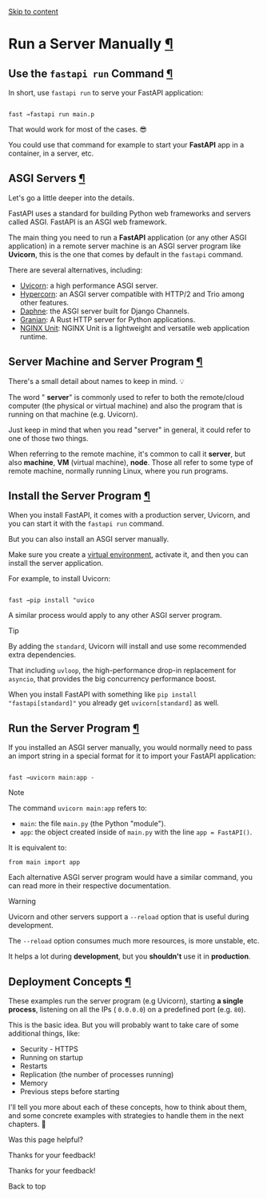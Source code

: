 [Skip to content](https://fastapi.tiangolo.com/deployment/manually/#run-a-server-manually)

# Run a Server Manually [¶](https://fastapi.tiangolo.com/deployment/manually/\#run-a-server-manually "Permanent link")

## Use the `fastapi run` Command [¶](https://fastapi.tiangolo.com/deployment/manually/\#use-the-fastapi-run-command "Permanent link")

In short, use `fastapi run` to serve your FastAPI application:

```

fast →fastapi run main.p
```

That would work for most of the cases. 😎

You could use that command for example to start your **FastAPI** app in a container, in a server, etc.

## ASGI Servers [¶](https://fastapi.tiangolo.com/deployment/manually/\#asgi-servers "Permanent link")

Let's go a little deeper into the details.

FastAPI uses a standard for building Python web frameworks and servers called ASGI. FastAPI is an ASGI web framework.

The main thing you need to run a **FastAPI** application (or any other ASGI application) in a remote server machine is an ASGI server program like **Uvicorn**, this is the one that comes by default in the `fastapi` command.

There are several alternatives, including:

- [Uvicorn](https://www.uvicorn.org/): a high performance ASGI server.
- [Hypercorn](https://hypercorn.readthedocs.io/): an ASGI server compatible with HTTP/2 and Trio among other features.
- [Daphne](https://github.com/django/daphne): the ASGI server built for Django Channels.
- [Granian](https://github.com/emmett-framework/granian): A Rust HTTP server for Python applications.
- [NGINX Unit](https://unit.nginx.org/howto/fastapi/): NGINX Unit is a lightweight and versatile web application runtime.

## Server Machine and Server Program [¶](https://fastapi.tiangolo.com/deployment/manually/\#server-machine-and-server-program "Permanent link")

There's a small detail about names to keep in mind. 💡

The word " **server**" is commonly used to refer to both the remote/cloud computer (the physical or virtual machine) and also the program that is running on that machine (e.g. Uvicorn).

Just keep in mind that when you read "server" in general, it could refer to one of those two things.

When referring to the remote machine, it's common to call it **server**, but also **machine**, **VM** (virtual machine), **node**. Those all refer to some type of remote machine, normally running Linux, where you run programs.

## Install the Server Program [¶](https://fastapi.tiangolo.com/deployment/manually/\#install-the-server-program "Permanent link")

When you install FastAPI, it comes with a production server, Uvicorn, and you can start it with the `fastapi run` command.

But you can also install an ASGI server manually.

Make sure you create a [virtual environment](https://fastapi.tiangolo.com/virtual-environments/), activate it, and then you can install the server application.

For example, to install Uvicorn:

```

fast →pip install "uvico
```

A similar process would apply to any other ASGI server program.

Tip

By adding the `standard`, Uvicorn will install and use some recommended extra dependencies.

That including `uvloop`, the high-performance drop-in replacement for `asyncio`, that provides the big concurrency performance boost.

When you install FastAPI with something like `pip install "fastapi[standard]"` you already get `uvicorn[standard]` as well.

## Run the Server Program [¶](https://fastapi.tiangolo.com/deployment/manually/\#run-the-server-program "Permanent link")

If you installed an ASGI server manually, you would normally need to pass an import string in a special format for it to import your FastAPI application:

```

fast →uvicorn main:app -
```

Note

The command `uvicorn main:app` refers to:

- `main`: the file `main.py` (the Python "module").
- `app`: the object created inside of `main.py` with the line `app = FastAPI()`.

It is equivalent to:

```md-code__content
from main import app

```

Each alternative ASGI server program would have a similar command, you can read more in their respective documentation.

Warning

Uvicorn and other servers support a `--reload` option that is useful during development.

The `--reload` option consumes much more resources, is more unstable, etc.

It helps a lot during **development**, but you **shouldn't** use it in **production**.

## Deployment Concepts [¶](https://fastapi.tiangolo.com/deployment/manually/\#deployment-concepts "Permanent link")

These examples run the server program (e.g Uvicorn), starting **a single process**, listening on all the IPs ( `0.0.0.0`) on a predefined port (e.g. `80`).

This is the basic idea. But you will probably want to take care of some additional things, like:

- Security - HTTPS
- Running on startup
- Restarts
- Replication (the number of processes running)
- Memory
- Previous steps before starting

I'll tell you more about each of these concepts, how to think about them, and some concrete examples with strategies to handle them in the next chapters. 🚀

Was this page helpful?






Thanks for your feedback!






Thanks for your feedback!


Back to top